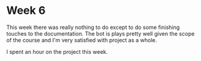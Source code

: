 # Week 6

This week there was really nothing to do except to do some finishing touches to the documentation. The bot is plays pretty well given the scope of the course and I'm very satisfied with project as a whole.

I spent an hour on the project this week.
